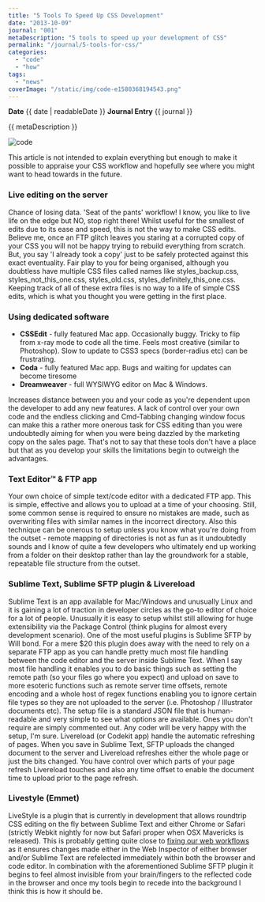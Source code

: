 ```yaml
---
title: "5 Tools To Speed Up CSS Development"
date: "2013-10-09"
journal: "001"
metaDescription: "5 tools to speed up your development of CSS"
permalink: "/journal/5-tools-for-css/"
categories:
  - "code"
  - "how"
tags:
  - "news"
coverImage: "/static/img/code-e1580368194543.png"
---
```


**Date** {{ date | readableDate }}
**Journal Entry** {{ journal }}

{{ metaDescription }}

![code](images/code-620x242.png)

This article is not intended to explain everything but enough to make it possible to appraise your CSS workflow and hopefully see where you might want to head towards in the future.

### Live editing on the server

Chance of losing data. 'Seat of the pants' workflow! I know, you like to live life on the edge but NO, stop right there! Whilst useful for the smallest of edits due to its ease and speed, this is not the way to make CSS edits. Believe me, once an FTP glitch leaves you staring at a corrupted copy of your CSS you will not be happy trying to rebuild everything from scratch. But, you say 'I already took a copy' just to be safely protected against this exact eventuality. Fair play to you for being organised, although you doubtless have multiple CSS files called names like styles\_backup.css, styles\_not\_this\_one.css, styles\_old.css, styles\_definitely\_this\_one.css. Keeping track of all of these extra files is no way to a life of simple CSS edits, which is what you thought you were getting in the first place.

### Using dedicated software

- **CSSEdit** - fully featured Mac app. Occasionally buggy. Tricky to flip from x-ray mode to code all the time. Feels most creative (similar to Photoshop). Slow to update to CSS3 specs (border-radius etc) can be frustrating.
- **Coda** - fully featured Mac app. Bugs and waiting for updates can become tiresome
- **Dreamweaver** - full WYSIWYG editor on Mac & Windows.

Increases distance between you and your code as you're dependent upon the developer to add any new features. A lack of control over your own code and the endless clicking and Cmd-Tabbing changing window focus can make this a rather more onerous task for CSS editing than you were undoubtedly aiming for when you were being dazzled by the marketing copy on the sales page. That's not to say that these tools don't have a place but that as you develop your skills the limitations begin to outweigh the advantages.

### Text Editor™ & FTP app

Your own choice of simple text/code editor with a dedicated FTP app. This is simple, effective and allows you to upload at a time of your choosing. Still, some common sense is required to ensure no mistakes are made, such as overwriting files with similar names in the incorrect directory. Also this technique can be onerous to setup unless you know what you're doing from the outset - remote mapping of directories is not as fun as it undoubtedly sounds and I know of quite a few developers who ultimately end up working from a folder on their desktop rather than lay the groundwork for a stable, repeatable file structure from the outset.

### Sublime Text, Sublime SFTP plugin & Livereload

Sublime Text is an app available for Mac/Windows and unusually Linux and it is gaining a lot of traction in developer circles as the go-to editor of choice for a lot of people. Unusually it is easy to setup whilst still allowing for huge extensibility via the Package Control (think plugins for almost every development scenario). One of the most useful plugins is Sublime SFTP by Will bond. For a mere $20 this plugin does away with the need to rely on a separate FTP app as you can handle pretty much most file handling between the code editor and the server inside Sublime Text. When I say most file handling it enables you to do basic things such as setting the remote path (so your files go where you expect) and upload on save to more esoteric functions such as remote server time offsets, remote encoding and a whole host of regex functions enabling you to ignore certain file types so they are not uploaded to the server (i.e. Photoshop / Illustrator documents etc). The setup file is a standard JSON file that is human-readable and very simple to see what options are available. Ones you don't require are simply commented out. Any coder will be very happy with the setup, I'm sure. Livereload (or Codekit app) handle the automatic refreshing of pages. When you save in Sublime Text, SFTP uploads the changed document to the server and Livereload refreshes either the whole page or just the bits changed. You have control over which parts of your page refresh Livereload touches and also any time offset to enable the document time to upload prior to the page refresh.

### Livestyle (Emmet)

LiveStyle is a plugin that is currently in development that allows roundtrip CSS editing on the fly between Sublime Text and either Chrome or Safari (strictly Webkit nightly for now but Safari proper when OSX Mavericks is released). This is probably getting quite close to [fixing our web workflows](http://kenneth.io/blog/2013/05/21/our-web-development-workflow-is-completely-broken/) as it ensures changes made either in the Web Inspector of either browser and/or Sublime Text are refelected immediately within both the browser and code editor. In combination with the aforementioned Sublime SFTP plugin it begins to feel almost invisible from your brain/fingers to the reflected code in the browser and once my tools begin to recede into the background I think this is how it should be.
